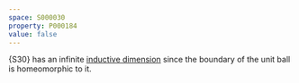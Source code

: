 ```yaml
---
space: S000030
property: P000184
value: false
---
```


{S30} has an infinite [inductive dimension](https://en.wikipedia.org/wiki/Inductive_dimension) since the boundary of the unit ball is homeomorphic to it.

